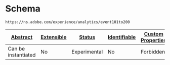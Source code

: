 
#  Schema

```
https://ns.adobe.com/experience/analytics/event101to200
```


| [Abstract](../../../../abstract.md) | [Extensible](../../../../extensions.md) | [Status](../../../../status.md) | [Identifiable](../../../../id.md) | [Custom Properties](../../../../extensions.md) | [Additional Properties](../../../../extensions.md) | Defined In |
|-------------------------------------|-----------------------------------------|---------------------------------|-----------------------------------|------------------------------------------------|----------------------------------------------------|------------|
| Can be instantiated | No | Experimental | No | Forbidden | Permitted | [adobe/experience/analytics/event101to200.schema.json](adobe/experience/analytics/event101to200.schema.json) |
